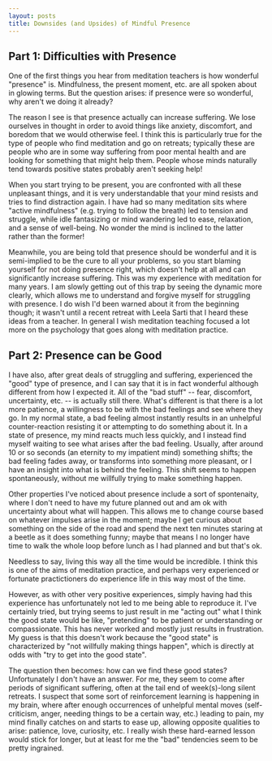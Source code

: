 ```yaml
---
layout: posts
title: Downsides (and Upsides) of Mindful Presence
---
```


## Part 1: Difficulties with Presence

One of the first things you hear from meditation teachers is how wonderful "presence" is. Mindfulness, the present moment, etc. are all spoken about in glowing terms. But the question arises: if presence were so wonderful, why aren't we doing it already?

The reason I see is that presence actually can increase suffering. We lose ourselves in thought in order to avoid things like anxiety, discomfort, and boredom that we would otherwise feel. I think this is particularly true for the type of people who find meditation and go on retreats; typically these are people who are in some way suffering from poor mental health and are looking for something that might help them. People whose minds naturally tend towards positive states probably aren't seeking help!

When you start trying to be present, you are confronted with all these unpleasant things, and it is very understandable that your mind resists and tries to find distraction again. I have had so many meditation sits where "active mindfulness" (e.g. trying to follow the breath) led to tension and struggle, while idle fantasizing or mind wandering led to ease, relaxation, and a sense of well-being. No wonder the mind is inclined to the latter rather than the former!

Meanwhile, you are being told that presence should be wonderful and it is semi-implied to be the cure to all your problems, so you start blaming yourself for not doing presence right, which doesn't help at all and can significantly increase suffering. This was my experience with meditation for many years. I am slowly getting out of this trap by seeing the dynamic more clearly, which allows me to understand and forgive myself for struggling with presence. I do wish I'd been warned about it from the beginning though; it wasn't until a recent retreat with Leela Sarti that I heard these ideas from a teacher. In general I wish meditation teaching focused a lot more on the psychology that goes along with meditation practice.

## Part 2: Presence can be Good

I have also, after great deals of struggling and suffering, experienced the "good" type of presence, and I can say that it is in fact wonderful although different from how I expected it. All of the "bad stuff" -- fear, discomfort, uncertainty, etc. -- is actually still there. What's different is that there is a lot more patience, a willingness to be with the bad feelings and see where they go. In my normal state, a bad feeling almost instantly results in an unhelpful counter-reaction resisting it or attempting to do something about it. In a state of presence, my mind reacts much less quickly, and I instead find myself waiting to see what arises after the bad feeling. Usually, after around 10 or so seconds (an eternity to my impatient mind) something shifts; the bad feeling fades away, or transforms into something more pleasant, or I have an insight into what is behind the feeling. This shift seems to happen spontaneously, without me willfully trying to make something happen.

Other properties I've noticed about presence include a sort of spontenaity, where I don't need to have my future planned out and am ok with uncertainty about what will happen. This allows me to change course based on whatever impulses arise in the moment; maybe I get curious about something on the side of the road and spend the next ten minutes staring at a beetle as it does something funny; maybe that means I no longer have time to walk the whole loop before lunch as I had planned and but that's ok.

Needless to say, living this way all the time would be incredible. I think this is one of the aims of meditation practice, and perhaps very experienced or fortunate practictioners do experience life in this way most of the time.

However, as with other very positive experiences, simply having had this experience has unfortunately not led to me being able to reproduce it. I've certainly tried, but trying seems to just result in me "acting out" what I think the good state would be like, "pretending" to be patient or understanding or compassionate. This has never worked and mostly just results in frustration. My guess is that this doesn't work because the "good state" is characterized by "not willfully making things happen", which is directly at odds with "try to get into the good state".

The question then becomes: how can we find these good states? Unfortunately I don't have an answer. For me, they seem to come after periods of significant suffering, often at the tail end of week(s)-long silent retreats. I suspect that some sort of reinforcement learning is happening in my brain, where after enough occurrences of unhelpful mental moves (self-criticism, anger, needing things to be a certain way, etc.) leading to pain, my mind finally catches on and starts to ease up, allowing opposite qualities to arise: patience, love, curiosity, etc. I really wish these hard-earned lesson would stick for longer, but at least for me the "bad" tendencies seem to be pretty ingrained.
